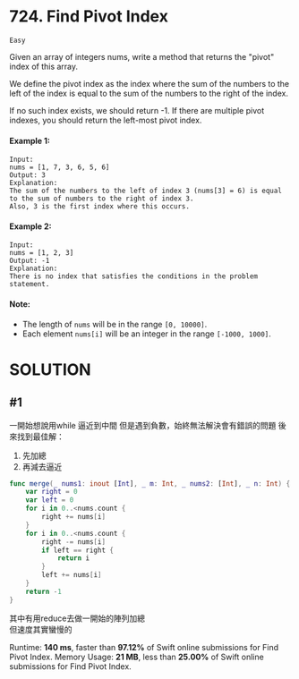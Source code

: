 # 724. Find Pivot Index

`Easy`

Given an array of integers nums, write a method that returns the "pivot" index of this array.

We define the pivot index as the index where the sum of the numbers to the left of the index is equal to the sum of the numbers to the right of the index.

If no such index exists, we should return -1. If there are multiple pivot indexes, you should return the left-most pivot index.

#### Example 1:
```
Input: 
nums = [1, 7, 3, 6, 5, 6]
Output: 3
Explanation: 
The sum of the numbers to the left of index 3 (nums[3] = 6) is equal to the sum of numbers to the right of index 3.
Also, 3 is the first index where this occurs.
```

#### Example 2:

```
Input: 
nums = [1, 2, 3]
Output: -1
Explanation: 
There is no index that satisfies the conditions in the problem statement.
```

#### Note:

* The length of `nums` will be in the range `[0, 10000]`.
* Each element `nums[i]` will be an integer in the range `[-1000, 1000]`.

# SOLUTION

## #1

一開始想說用while 逼近到中間
但是遇到負數，始終無法解決會有錯誤的問題
後來找到最佳解：
1. 先加總
2. 再減去逼近

```swift
func merge(_ nums1: inout [Int], _ m: Int, _ nums2: [Int], _ n: Int) {
    var right = 0
    var left = 0
    for i in 0..<nums.count {
        right += nums[i]
    }
    for i in 0..<nums.count {
        right -= nums[i]
        if left == right {
            return i
        }
        left += nums[i]
    }
    return -1
}
```

其中有用reduce去做一開始的陣列加總  
但速度其實蠻慢的

Runtime: **140 ms**, faster than **97.12%** of Swift online submissions for Find Pivot Index.
Memory Usage: **21 MB**, less than **25.00%** of Swift online submissions for Find Pivot Index.

